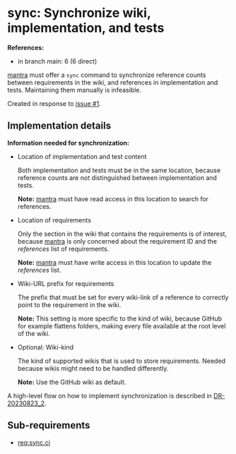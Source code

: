 # sync: Synchronize wiki, implementation, and tests

**References:**

- in branch main: 6 (6 direct)

[mantra](https://github.com/mhatzl/mantra) must offer a `sync` command to synchronize reference counts
between requirements in the wiki, and references in implementation and tests.
Maintaining them manually is infeasible.

Created in response to [issue #1](https://github.com/mhatzl/mantra/issues/1).

## Implementation details

**Information needed for synchronization:**

- Location of implementation and test content

  Both implementation and tests must be in the same location,
  because reference counts are not distinguished between implementation and tests.

  **Note:** [mantra](https://github.com/mhatzl/mantra) must have read access in this location to search for references.

- Location of requirements

  Only the section in the wiki that contains the requirements is of interest,
  because [mantra](https://github.com/mhatzl/mantra) is only concerned about
  the requirement ID and the *references* list of requirements.

  **Note:** [mantra](https://github.com/mhatzl/mantra) must have write access in this location to update the *references* list.

- Wiki-URL prefix for requirements

  The prefix that must be set for every wiki-link of a reference to correctly point to the requirement in the wiki.

  **Note:** This setting is more specific to the kind of wiki, because GitHub for example flattens folders,
  making every file available at the root level of the wiki.

- Optional: Wiki-kind

  The kind of supported wikis that is used to store requirements.
  Needed because wikis might need to be handled differently.

  **Note:** Use the GitHub wiki as default.

A high-level flow on how to implement synchronization is described in [DR-20230823_2](6-DR-20230823_2). 

## Sub-requirements

- [req:sync.ci](5-REQ-sync.ci)
